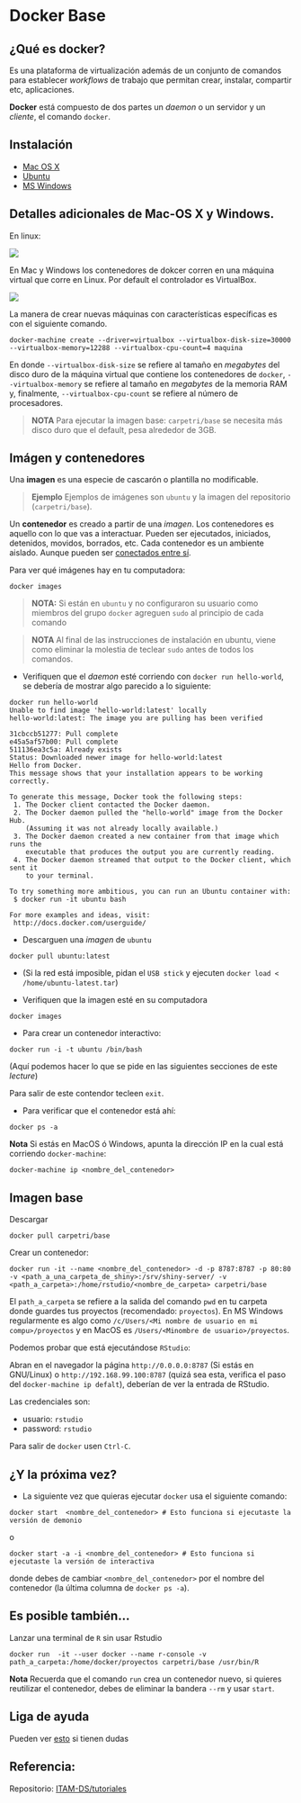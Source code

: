 # Docker Base

## ¿Qué es docker?

Es una plataforma de virtualización además de un conjunto de comandos para establecer *workflows* de trabajo que permitan crear, instalar, compartir etc, aplicaciones.

**Docker** está compuesto de dos partes un *daemon* o un servidor y un *cliente*, el comando `docker`. 

## Instalación

- [Mac OS X](https://docs.docker.com/mac/step_one/)
- [Ubuntu](https://docs.docker.com/linux/step_one/)
- [MS Windows](https://docs.docker.com/windows/step_one/)

## Detalles adicionales de Mac-OS X y Windows.

En linux:

![](https://docs.docker.com/engine/installation/images/linux_docker_host.svg)


En Mac y Windows los contenedores de dokcer corren en una máquina virtual que corre en Linux. Por default el controlador es VirtualBox. 

![](https://docs.docker.com/engine/installation/images/mac_docker_host.svg)


La manera de crear nuevas máquinas con características específicas es con el siguiente comando.

```
docker-machine create --driver=virtualbox --virtualbox-disk-size=30000 --virtualbox-memory=12288 --virtualbox-cpu-count=4 maquina
```
En donde `--virtualbox-disk-size` se refiere al tamaño en *megabytes* del disco duro de la máquina virtual que contiene los contenedores de `docker`, `--virtualbox-memory` se refiere al tamaño en *megabytes* de la memoria RAM y, finalmente, `--virtualbox-cpu-count` se refiere al número de procesadores.

> **NOTA** Para ejecutar la imagen base: `carpetri/base` se necesita más disco duro que el default, pesa alrededor de 3GB.

## Imágen y contenedores

Una **imagen** es una especie de cascarón o plantilla no modificable. 

> **Ejemplo** 
> Ejemplos de imágenes son `ubuntu` y la imagen del repositorio (`carpetri/base`).

Un **contenedor** es creado a partir de una *imagen*. Los contenedores es aquello con lo que vas a interactuar. Pueden ser ejecutados, iniciados, detenidos, movidos, borrados, etc. Cada contenedor es un ambiente aislado. Aunque pueden ser [conectados entre sí](http://docs.docker.com/userguide/dockerlinks/).


Para ver qué imágenes hay en tu computadora:

```
docker images
```

> **NOTA:** Si están en `ubuntu` y no configuraron su usuario como miembros del grupo `docker` agreguen `sudo` al principio de cada comando 

> **NOTA** Al final de las instrucciones de instalación en ubuntu, viene como eliminar la molestia de teclear `sudo` antes de todos los comandos.

- Verifiquen que el *daemon* esté corriendo con `docker run hello-world`, se debería de mostrar algo parecido a lo siguiente:

```
docker run hello-world
Unable to find image 'hello-world:latest' locally
hello-world:latest: The image you are pulling has been verified

31cbccb51277: Pull complete 
e45a5af57b00: Pull complete 
511136ea3c5a: Already exists 
Status: Downloaded newer image for hello-world:latest
Hello from Docker.
This message shows that your installation appears to be working correctly.

To generate this message, Docker took the following steps:
 1. The Docker client contacted the Docker daemon.
 2. The Docker daemon pulled the "hello-world" image from the Docker Hub.
    (Assuming it was not already locally available.)
 3. The Docker daemon created a new container from that image which runs the
    executable that produces the output you are currently reading.
 4. The Docker daemon streamed that output to the Docker client, which sent it
    to your terminal.

To try something more ambitious, you can run an Ubuntu container with:
 $ docker run -it ubuntu bash

For more examples and ideas, visit:
 http://docs.docker.com/userguide/

```

- Descarguen una *imagen* de `ubuntu`


```
docker pull ubuntu:latest
```

- (Si la red está imposible, pidan el `USB stick` y ejecuten `docker load < /home/ubuntu-latest.tar`)

- Verifiquen que la imagen esté en su computadora

```
docker images
```


- Para crear un contenedor interactivo:

```
docker run -i -t ubuntu /bin/bash
```

(Aquí podemos hacer lo que se pide en las siguientes secciones de este *lecture*)


Para salir de este contendor tecleen `exit`.

- Para verificar que el contenedor está ahí:

```
docker ps -a
```


**Nota** Si estás en MacOS ó Windows, apunta la dirección IP en la cual está corriendo `docker-machine`:

```
docker-machine ip <nombre_del_contenedor>
```


## Imagen base

Descargar

```
docker pull carpetri/base
```

Crear un contenedor:

```
docker run -it --name <nombre_del_contenedor> -d -p 8787:8787 -p 80:80 -v <path_a_una_carpeta_de_shiny>:/srv/shiny-server/ -v <path_a_carpeta>:/home/rstudio/<nombre_de_carpeta> carpetri/base
```


El `path_a_carpeta` se refiere a la salida del comando `pwd` en tu carpeta donde guardes tus proyectos (recomendado: `proyectos`).
En MS Windows regularmente es algo como `/c/Users/<Mi nombre de usuario en mi compu>/proyectos` y en MacOS es `/Users/<Minombre de usuario>/proyectos`.


Podemos probar que está ejecutándose `RStudio`:

Abran en el navegador la página `http://0.0.0.0:8787` (Si estás en GNU/Linux) o `http://192.168.99.100:8787` (quizá sea esta, verifica el paso del `docker-machine ip defalt`), deberían de ver la entrada de RStudio.


Las credenciales son:

  - usuario: `rstudio`
  - password: `rstudio`


Para salir de `docker` usen `Ctrl-C`.


## ¿Y la próxima vez?

- La siguiente vez que quieras ejecutar `docker` usa el siguiente comando:

```
docker start  <nombre_del_contenedor> # Esto funciona si ejecutaste la versión de demonio
```

o

```
docker start -a -i <nombre_del_contenedor> # Esto funciona si ejecutaste la versión de interactiva
```

donde debes de cambiar `<nombre_del_contenedor>` por el nombre del contenedor (la última columna de `docker ps -a`).


## Es posible también...

Lanzar una terminal de `R` sin usar Rstudio

```
docker run  -it --user docker --name r-console -v path_a_carpeta:/home/docker/proyectos carpetri/base /usr/bin/R
```

**Nota** Recuerda que el comando `run` crea un contenedor nuevo, si quieres reutilizar el contenedor, debes de eliminar la bandera `--rm`  y usar `start`.

## Liga de ayuda

Pueden ver [esto](https://github.com/wsargent/docker-cheat-sheet) si tienen dudas

## Referencia:

Repositorio: [ITAM-DS/tutoriales](https://github.com/ITAM-DS/tutoriales)